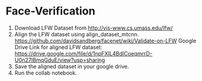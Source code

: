 # Face-Verification

1. Download LFW Dataset from http://vis-www.cs.umass.edu/lfw/
2. Align the LFW dataset using align_dataset_mtcnn. https://github.com/davidsandberg/facenet/wiki/Validate-on-LFW
   Google Drive Link for aligned LFW dataset: https://drive.google.com/file/d/1npFXlL4BdICoeqmrrD-U0n27lBmqGduE/view?usp=sharing
3. Save the aligned dataset in your google drive.
4. Run the collab notebook.
